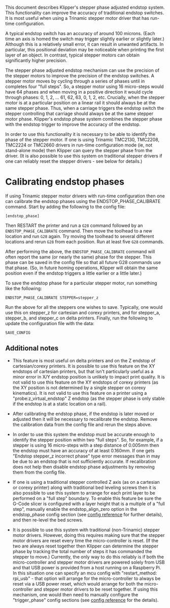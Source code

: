 This document describes Klipper's stepper phase adjusted endstop system. This
functionality can improve the accuracy of traditional endstop switches. It is
most useful when using a Trinamic stepper motor driver that has run-time
configuration.

A typical endstop switch has an accuracy of around 100 microns. (Each time an
axis is homed the switch may trigger slightly earlier or slightly later.)
Although this is a relatively small error, it can result in unwanted artifacts.
In particular, this positional deviation may be noticeable when printing the
first layer of an object. In contrast, typical stepper motors can obtain
significantly higher precision.

The stepper phase adjusted endstop mechanism can use the precision of the
stepper motors to improve the precision of the endstop switches. A stepper motor
moves by cycling through a series of phases until in completes four "full
steps". So, a stepper motor using 16 micro-steps would have 64 phases and when
moving in a positive direction it would cycle through phases: 0, 1, 2, ... 61,
62, 63, 0, 1, 2, etc. Crucially, when the stepper motor is at a particular
position on a linear rail it should always be at the same stepper phase. Thus,
when a carriage triggers the endstop switch the stepper controlling that
carriage should always be at the same stepper motor phase. Klipper's endstop
phase system combines the stepper phase with the endstop trigger to improve the
accuracy of the endstop.

In order to use this functionality it is necessary to be able to identify the
phase of the stepper motor. If one is using Trinamic TMC2130, TMC2208, TMC2224
or TMC2660 drivers in run-time configuration mode (ie, not stand-alone mode)
then Klipper can query the stepper phase from the driver. (It is also possible
to use this system on traditional stepper drivers if one can reliably reset the
stepper drivers - see below for details.)

# Calibrating endstop phases

If using Trinamic stepper motor drivers with run-time configuration then one can
calibrate the endstop phases using the ENDSTOP_PHASE_CALIBRATE command. Start by
adding the following to the config file:

```
[endstop_phase]
```

Then RESTART the printer and run a `G28` command followed by an
`ENDSTOP_PHASE_CALIBRATE` command. Then move the toolhead to a new location and
run `G28` again. Try moving the toolhead to several different locations and
rerun `G28` from each position. Run at least five `G28` commands.

After performing the above, the `ENDSTOP_PHASE_CALIBRATE` command will often
report the same (or nearly the same) phase for the stepper. This phase can be
saved in the config file so that all future G28 commands use that phase. (So, in
future homing operations, Klipper will obtain the same position even if the
endstop triggers a little earlier or a little later.)

To save the endstop phase for a particular stepper motor, run something like the
following:

```
ENDSTOP_PHASE_CALIBRATE STEPPER=stepper_z
```

Run the above for all the steppers one wishes to save. Typically, one would use
this on stepper_z for cartesian and corexy printers, and for stepper_a,
stepper_b, and stepper_c on delta printers. Finally, run the following to update
the configuration file with the data:

```
SAVE_CONFIG
```

## Additional notes

* This feature is most useful on delta printers and on the Z endstop of
cartesian/corexy printers. It is possible to use this feature on the XY endstops
of cartesian printers, but that isn't particularly useful as a minor error in
X/Y endstop position is unlikely to impact print quality. It is not valid to use
this feature on the XY endstops of corexy printers (as the XY position is not
determined by a single stepper on corexy kinematics). It is not valid to use
this feature on a printer using a "probe:z_virtual_endstop" Z endstop (as the
stepper phase is only stable if the endstop is at a static location on a rail).

* After calibrating the endstop phase, if the endstop is later moved or adjusted
then it will be necessary to recalibrate the endstop. Remove the calibration
data from the config file and rerun the steps above.

* In order to use this system the endstop must be accurate enough to identify the
stepper position within two "full steps". So, for example, if a stepper is
using 16 micro-steps with a step distance of 0.005mm then the endstop must have
an accuracy of at least 0.160mm. If one gets "Endstop stepper_z incorrect
phase" type error messages than in may be due to an endstop that is not
sufficiently accurate. If recalibration does not help then disable endstop phase
adjustments by removing them from the config file.

* If one is using a traditional stepper controlled Z axis (as on a cartesian or
corexy printer) along with traditional bed leveling screws then it is also
possible to use this system to arrange for each print layer to be performed on a
"full step" boundary. To enable this feature be sure the G-Code slicer is
configured with a layer height that is a multiple of a "full step", manually
enable the endstop_align_zero option in the endstop_phase config section (see
[config reference](Config_Reference.md#endstop_phase) for further details), and
then re-level the bed screws.

* It is possible to use this system with traditional (non-Trinamic) stepper motor
drivers. However, doing this requires making sure that the stepper motor drivers
are reset every time the micro-controller is reset. (If the two are always reset
together then Klipper can determine the stepper phase by tracking the total
number of steps it has commanded the stepper to move.) Currently, the only way
to do this reliably is if both the micro-controller and stepper motor drivers
are powered solely from USB and that USB power is provided from a host running
on a Raspberry Pi. In this situation one can specify an mcu config with
"restart_method: rpi_usb" - that option will arrange for the micro-controller
to always be reset via a USB power reset, which would arrange for both the
micro-controller and stepper motor drivers to be reset together. If using this
mechanism, one would then need to manually configure the "trigger_phase"
config sections (see [config reference](Config_Reference.md#endstop_phase) for
the details).

